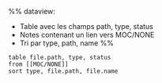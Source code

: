 
%%
dataview:
- Table avec les champs path, type, status
- Notes contenant un lien vers MOC/NONE
- Tri par type, path, name
%%

```dataview
table file.path, type, status
from [[MOC/NONE]] 
sort type, file.path, file.name
```
